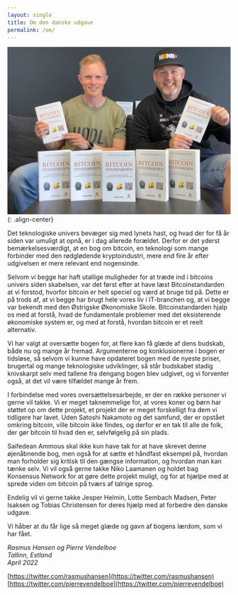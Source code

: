 ```yaml
---
layout: single
title: Om den danske udgave
permalink: /om/
---
```


![](/img/r-and-p.png){: .align-center}


Det teknologiske univers bevæger sig med lynets hast, og hvad der for få år siden var umuligt at opnå, er i dag allerede forældet. Derfor er det yderst bemærkelsesværdigt, at en bog om bitcoin, en teknologi som mange forbinder med den rødglødende kryptoindustri, mere end fire år efter udgivelsen er mere relevant end nogensinde.

Selvom vi begge har haft utallige muligheder for at træde ind i bitcoins univers siden skabelsen, var det først efter at have læst Bitcoinstandarden at vi forstod, hvorfor bitcoin er helt speciel og værd at bruge tid på. Dette er på trods af, at vi begge har brugt hele vores liv i IT-branchen og, at vi begge var bekendt med den Østrigske Økonomiske Skole. Bitcoinstandarden hjalp os med at forstå, hvad de fundamentale problemer med det eksisterende økonomiske system er, og med at forstå, hvordan bitcoin er et reelt alternativ.

Vi har valgt at oversætte bogen for, at flere kan få glæde af dens budskab, både nu og mange år fremad. Argumenterne og konklusionerne i bogen er tidsløse, så selvom vi kunne have opdateret bogen med de nyeste priser, brugertal og mange teknologiske udviklinger, så står budskabet stadig knivskarpt selv med tallene fra dengang bogen blev udgivet, og vi forventer også, at det vil være tilfældet mange år frem.

I forbindelse med vores oversættelsesarbejde, er der en række personer vi gerne vil takke. Vi er meget taknemmelige for, at vores koner og børn har støttet op om dette projekt, et projekt der er meget forskelligt fra dem vi tidligere har lavet. Uden Satoshi Nakamoto og det samfund, der er opstået omkring bitcoin, ville bitcoin ikke findes, og derfor er en tak til alle de folk, der gør bitcoin til hvad den er, selvfølgelig på sin plads.

Saifedean Ammous skal ikke kun have tak for at have skrevet denne øjenåbnende bog, men også for at sætte et håndfast eksempel på, hvordan man forholder sig kritisk til den gængse information, og hvordan man kan tænke selv. Vi vil også gerne takke Niko Laamanen og holdet bag Konsensus Network for at gøre dette projekt muligt, og for at hjælpe med at sprede viden om bitcoin på tværs af talrige sprog.

Endelig vil vi gerne takke Jesper Helmin, Lotte Sembach Madsen, Peter Isaksen og Tobias Christensen for deres hjælp med at forbedre den danske udgave.

Vi håber at du får lige så meget glæde og gavn af bogens lærdom, som vi har fået.

_Rasmus Hansen og Pierre Vendelboe  
Tallinn, Estland  
April 2022_

[https://twitter.com/rasmushansen](https://twitter.com/rasmushansen)
[https://twitter.com/pierrevendelboe](https://twitter.com/pierrevendelboe)